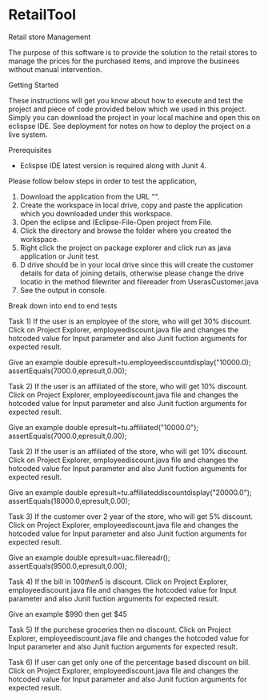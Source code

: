 # RetailTool
Retail store Management 

The purpose of this software is to provide the solution to the retail stores to manage the prices for the purchased items, and improve the businees without manual intervention.  

Getting Started

These instructions will get you know about how to execute and test the project and piece of code provided below which we used in this project. Simply you can download the project in your local machine and open this on eclispse IDE. See deployment for notes on how to deploy the project on a live system.

Prerequisites
- Eclispse IDE latest version is required along with Junit 4.

Please follow below steps in order to test the application,

1) Download the application from the URL "".
2) Create the workspace in local drive, copy and paste the application which you downloaded under this workspace.
3) Open the eclipse and (Eclipse-File-Open project from File.
4) Click the directory and browse the folder where you created the workspace.
5) Right click the project on package explorer and click run as java application or Junit test.
6) D drive should be in your local drive since this will create the customer details for data of joining details, otherwise please change the drive locatio in the method filewriter and filereader from UserasCustomer.java
7) See the output in console.

Break down into end to end tests

Task 1) If the user is an employee of the store, who will get 30% discount.
         Click on Project Explorer, employeediscount.java file and changes the hotcoded value for Input parameter and also Junit fuction arguments for expected result.
         
Give an example
double epresult=tu.employeediscountdisplay("10000.0);
assertEquals(7000.0,epresult,0.00);

Task 2) If the user is an affiliated of the store, who will get 10% discount.
         Click on Project Explorer, employeediscount.java file and changes the hotcoded value for Input parameter and also Junit fuction arguments for expected result.
         
Give an example
double epresult=tu.affiliated("10000.0");
assertEquals(7000.0,epresult,0.00);

Task 2) If the user is an affiliated of the store, who will get 10% discount.
         Click on Project Explorer, employeediscount.java file and changes the hotcoded value for Input parameter and also Junit fuction arguments for expected result.
         
Give an example
double epresult=tu.affiliateddiscountdisplay("20000.0");
assertEquals(18000.0,epresult,0.00);

Task 3) If the customer over 2 year of the store, who will get 5% discount.
         Click on Project Explorer, employeediscount.java file and changes the hotcoded value for Input parameter and also Junit fuction arguments for expected result.
         
Give an example
double epresult=uac.filereadr();
assertEquals(9500.0,epresult,0.00);

Task 4) If the bill in $100 then$5 is discount.
         Click on Project Explorer, employeediscount.java file and changes the hotcoded value for Input parameter and also Junit fuction arguments for expected result.
         
Give an example
$990 then get $45

Task 5) If the purchese groceries then no discount.
         Click on Project Explorer, employeediscount.java file and changes the hotcoded value for Input parameter and also Junit fuction arguments for expected result.
         
 Task 6) If user can get only one of the percentage based discount on bill.
         Click on Project Explorer, employeediscount.java file and changes the hotcoded value for Input parameter and also Junit fuction arguments for expected result.
